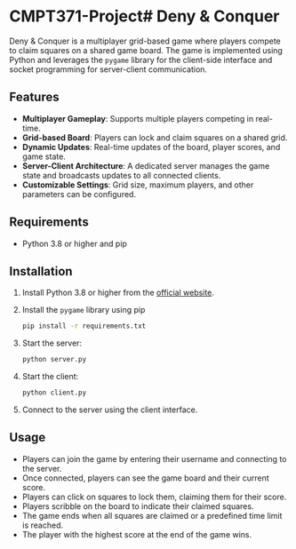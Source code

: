 # CMPT371-Project# Deny & Conquer

Deny & Conquer is a multiplayer grid-based game where players compete to claim squares on a shared game board. The game is implemented using Python and leverages the `pygame` library for the client-side interface and socket programming for server-client communication.

## Features
- **Multiplayer Gameplay**: Supports multiple players competing in real-time.
- **Grid-based Board**: Players can lock and claim squares on a shared grid.
- **Dynamic Updates**: Real-time updates of the board, player scores, and game state.
- **Server-Client Architecture**: A dedicated server manages the game state and broadcasts updates to all connected clients.
- **Customizable Settings**: Grid size, maximum players, and other parameters can be configured.


## Requirements
- Python 3.8 or higher and pip


## Installation
1. Install Python 3.8 or higher from the [official website](https://www.python.org/downloads/).

2. Install the `pygame` library using pip 
   ```sh
   pip install -r requirements.txt
   ```
3. Start the server:
   ```sh
   python server.py
   ```
4. Start the client:
   ```sh
   python client.py
   ```
5. Connect to the server using the client interface.

## Usage

- Players can join the game by entering their username and connecting to the server.
- Once connected, players can see the game board and their current score.
- Players can click on squares to lock them, claiming them for their score.
- Players scribble on the board to indicate their claimed squares.
- The game ends when all squares are claimed or a predefined time limit is reached.
- The player with the highest score at the end of the game wins.

